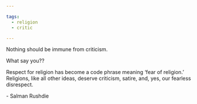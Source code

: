 ```yaml
---

tags: 
  - religion
  - critic

---
```

Nothing should be immune from criticism.

What say you??

Respect for religion has become a code phrase meaning ‘fear of religion.’ Religions, like all other ideas, deserve criticism, satire, and, yes, our fearless disrespect.

\- Salman Rushdie
